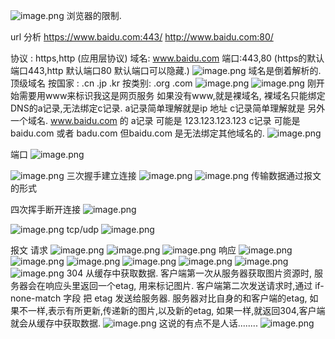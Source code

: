 ![image.png](https://upload-images.jianshu.io/upload_images/13637909-c8b9e9a69a967693.png?imageMogr2/auto-orient/strip%7CimageView2/2/w/1240)
浏览器的限制.

url 分析
https://www.baidu.com:443/
http://www.baidu.com:80/

协议 : https,http (应用层协议)
域名: www.baidu.com
端口:443,80 
(https的默认端口443,http 默认端口80 默认端口可以隐藏.)
![image.png](https://upload-images.jianshu.io/upload_images/13637909-e3158c0d63dae654.png?imageMogr2/auto-orient/strip%7CimageView2/2/w/1240)
域名是倒着解析的.
顶级域名
按国家 : .cn .jp .kr
按类别: .org .com
  ![image.png](https://upload-images.jianshu.io/upload_images/13637909-64e0cb6f527ea1f6.png?imageMogr2/auto-orient/strip%7CimageView2/2/w/1240)
![image.png](https://upload-images.jianshu.io/upload_images/13637909-b4582698b2481756.png?imageMogr2/auto-orient/strip%7CimageView2/2/w/1240)
刚开始需要用www来标识我这是网页服务
如果没有www,就是裸域名,
裸域名只能绑定DNS的a记录,无法绑定c记录.
a记录简单理解就是ip 地址
c记录简单理解就是 另外一个域名.
www.baidu.com 的
a记录 可能是 123.123.123.123
c记录 可能是 baidu.com  或者 badu.com 
但baidu.com 是无法绑定其他域名的.
![image.png](https://upload-images.jianshu.io/upload_images/13637909-99249c8f7b9bdfbc.png?imageMogr2/auto-orient/strip%7CimageView2/2/w/1240)

端口
![image.png](https://upload-images.jianshu.io/upload_images/13637909-ae16f4b448b1927c.png?imageMogr2/auto-orient/strip%7CimageView2/2/w/1240)


![image.png](https://upload-images.jianshu.io/upload_images/13637909-3b67eae6a6505ba1.png?imageMogr2/auto-orient/strip%7CimageView2/2/w/1240)
三次握手建立连接
![image.png](https://upload-images.jianshu.io/upload_images/13637909-57734fd278653eee.png?imageMogr2/auto-orient/strip%7CimageView2/2/w/1240)
![image.png](https://upload-images.jianshu.io/upload_images/13637909-49716fe3c4312782.png?imageMogr2/auto-orient/strip%7CimageView2/2/w/1240)
传输数据通过报文的形式

四次挥手断开连接
![image.png](https://upload-images.jianshu.io/upload_images/13637909-d55709af8a388ede.png?imageMogr2/auto-orient/strip%7CimageView2/2/w/1240)

![image.png](https://upload-images.jianshu.io/upload_images/13637909-0fe76b6872d5f1f8.png?imageMogr2/auto-orient/strip%7CimageView2/2/w/1240)
tcp/udp
![image.png](https://upload-images.jianshu.io/upload_images/13637909-6c60c21ec31e63e9.png?imageMogr2/auto-orient/strip%7CimageView2/2/w/1240)


报文
请求
![image.png](https://upload-images.jianshu.io/upload_images/13637909-166eb478328fc3c3.png?imageMogr2/auto-orient/strip%7CimageView2/2/w/1240)
 ![image.png](https://upload-images.jianshu.io/upload_images/13637909-1384a6ba7619f581.png?imageMogr2/auto-orient/strip%7CimageView2/2/w/1240)
![image.png](https://upload-images.jianshu.io/upload_images/13637909-42a138266fe140f2.png?imageMogr2/auto-orient/strip%7CimageView2/2/w/1240)
响应
![image.png](https://upload-images.jianshu.io/upload_images/13637909-60541a5ccbea77ad.png?imageMogr2/auto-orient/strip%7CimageView2/2/w/1240)
![image.png](https://upload-images.jianshu.io/upload_images/13637909-45d583bba356acef.png?imageMogr2/auto-orient/strip%7CimageView2/2/w/1240)
![image.png](https://upload-images.jianshu.io/upload_images/13637909-347223ce15380d03.png?imageMogr2/auto-orient/strip%7CimageView2/2/w/1240)
![image.png](https://upload-images.jianshu.io/upload_images/13637909-6216659f7b336915.png?imageMogr2/auto-orient/strip%7CimageView2/2/w/1240)
![image.png](https://upload-images.jianshu.io/upload_images/13637909-5641007384297a65.png?imageMogr2/auto-orient/strip%7CimageView2/2/w/1240)
![image.png](https://upload-images.jianshu.io/upload_images/13637909-f4b41d5f0ea444ba.png?imageMogr2/auto-orient/strip%7CimageView2/2/w/1240)
![image.png](https://upload-images.jianshu.io/upload_images/13637909-9c5e8612138d5a9f.png?imageMogr2/auto-orient/strip%7CimageView2/2/w/1240)
304 从缓存中获取数据.
客户端第一次从服务器获取图片资源时,
服务器会在响应头里返回一个etag, 用来标记图片.
客户端第二次发送请求时,通过 if-none-match 字段 把 etag 发送给服务器.
服务器对比自身的和客户端的etag,
 如果不一样,表示有所更新,传递新的图片,以及新的etag,
如果一样,就返回304,客户端就会从缓存中获取数据.
![image.png](https://upload-images.jianshu.io/upload_images/13637909-3b91d03f882b0e73.png?imageMogr2/auto-orient/strip%7CimageView2/2/w/1240)
这说的有点不是人话........
![image.png](https://upload-images.jianshu.io/upload_images/13637909-6d1e5fb63e59427b.png?imageMogr2/auto-orient/strip%7CimageView2/2/w/1240)
